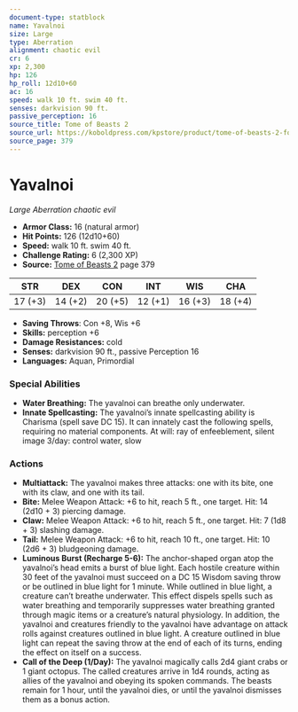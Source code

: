 ```yaml
---
document-type: statblock
name: Yavalnoi
size: Large
type: Aberration
alignment: chaotic evil
cr: 6
xp: 2,300
hp: 126
hp_roll: 12d10+60
ac: 16
speed: walk 10 ft. swim 40 ft.
senses: darkvision 90 ft. 
passive_perception: 16
source_title: Tome of Beasts 2
source_url: https://koboldpress.com/kpstore/product/tome-of-beasts-2-for-5th-edition
source_page: 379
---
```


# Yavalnoi

*Large* *Aberration* *chaotic evil*

- **Armor Class:** 16 (natural armor)
- **Hit Points:** 126 (12d10+60)
- **Speed:** walk 10 ft. swim 40 ft.
- **Challenge Rating:** 6 (2,300 XP)
- **Source:** [Tome of Beasts 2](https://koboldpress.com/kpstore/product/tome-of-beasts-2-for-5th-edition) page 379

| STR | DEX | CON | INT | WIS | CHA |
| --- | --- | --- | --- | --- | --- |
| 17 (+3) | 14 (+2) | 20 (+5) | 12 (+1) | 16 (+3) | 18 (+4) |

- **Saving Throws**: Con +8, Wis +6
- **Skills:** perception +6
- **Damage Resistances:** cold
- **Senses:** darkvision 90 ft., passive Perception 16
- **Languages:** Aquan, Primordial

### Special Abilities

- **Water Breathing:** The yavalnoi can breathe only underwater.
- **Innate Spellcasting:** The yavalnoi’s innate spellcasting ability is Charisma (spell save DC 15). It can innately cast the following spells, requiring no material components.
At will: ray of enfeeblement, silent image
3/day: control water, slow

### Actions

- **Multiattack:** The yavalnoi makes three attacks: one with its bite, one with its claw, and one with its tail.
- **Bite:** Melee Weapon Attack: +6 to hit, reach 5 ft., one target. Hit: 14 (2d10 + 3) piercing damage.
- **Claw:** Melee Weapon Attack: +6 to hit, reach 5 ft., one target. Hit: 7 (1d8 + 3) slashing damage.
- **Tail:** Melee Weapon Attack: +6 to hit, reach 10 ft., one target. Hit: 10 (2d6 + 3) bludgeoning damage.
- **Luminous Burst (Recharge 5-6):** The anchor-shaped organ atop the yavalnoi’s head emits a burst of blue light. Each hostile creature within 30 feet of the yavalnoi must succeed on a DC 15 Wisdom saving throw or be outlined in blue light for 1 minute. While outlined in blue light, a creature can’t breathe underwater. This effect dispels spells such as water breathing and temporarily suppresses water breathing granted through magic items or a creature’s natural physiology. In addition, the yavalnoi and creatures friendly to the yavalnoi have advantage on attack rolls against creatures outlined in blue light. A creature outlined in blue light can repeat the saving throw at the end of each of its turns, ending the effect on itself on a success.
- **Call of the Deep (1/Day):** The yavalnoi magically calls 2d4 giant crabs or 1 giant octopus. The called creatures arrive in 1d4 rounds, acting as allies of the yavalnoi and obeying its spoken commands. The beasts remain for 1 hour, until the yavalnoi dies, or until the yavalnoi dismisses them as a bonus action.

